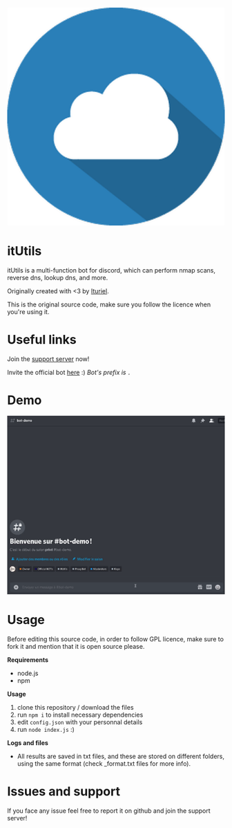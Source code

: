 ![image](/media/image.png)

# itUtils
itUtils is a multi-function bot for discord, which can perform nmap scans, reverse dns, lookup dns, and more.

Originally created with <3 by [Ituriel](https://github.com/nulledituriel).

This is the original source code, make sure you follow the licence when you're using it.

# Useful links
Join the [support server](https://discord.gg/rX8mmXrQce) now!

Invite the official bot [here](https://discord.com/api/oauth2/authorize?client_id=809382260544372747&permissions=8&scope=bot) :) *Bot's prefix is `.`*

# Demo
![Demo](demo.gif)

# Usage
Before editing this source code, in order to follow GPL licence, make sure to fork it and mention that it is open source please.

**Requirements**
- node.js
- npm

**Usage**
1. clone this repository / download the files
2. run `npm i` to install necessary dependencies
3. edit `config.json` with your personnal details
4. run `node index.js` :)

**Logs and files**
- All results are saved in txt files, and these are stored on different folders, using the same format (check <method>_format.txt files for more info).

# Issues and support
If you face any issue feel free to report it on github and join the support server!
